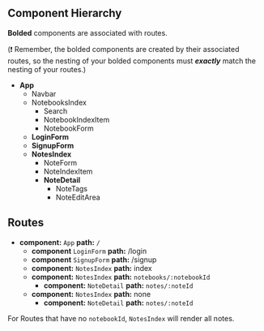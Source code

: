 ## Component Hierarchy

**Bolded** components are associated with routes.

(:exclamation: Remember, the bolded components are created by their
associated routes, so the nesting of your bolded components must
_**exactly**_ match the nesting of your routes.)

* **App**
  * Navbar
  * NotebooksIndex
    * Search
    * NotebookIndexItem
    * NotebookForm
  * **LoginForm**
  * **SignupForm**
  * **NotesIndex**
    * NoteForm
    * NoteIndexItem
    * **NoteDetail**
      * NoteTags
      * NoteEditArea


## Routes

* **component:** `App` **path:** `/`
  * **component** `LoginForm` **path:** /login
  * **component** `SignupForm` **path:** /signup
  * **component:** `NotesIndex` **path:** index
  * **component:** `NotesIndex` **path:** `notebooks/:notebookId`
    * **component:** `NoteDetail` **path:** `notes/:noteId`
  * **component:** `NotesIndex` **path:** none
    * **component:** `NoteDetail` **path:** `notes/:noteId`

For Routes that have no `notebookId`, `NotesIndex` will render all
notes.
